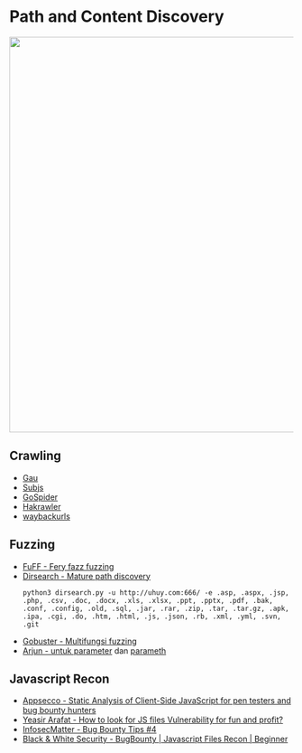 # Path and Content Discovery
 
 <p align="center"><img src="https://user-images.githubusercontent.com/52058660/90960320-1335ac00-e4cb-11ea-8887-70130a069fe3.png" width="700"></p>
 
## Crawling
- [Gau](https://github.com/lc/gau)
- [Subjs](https://github.com/lc/subjs)
- [GoSpider](https://github.com/jaeles-project/gospider)
- [Hakrawler](https://github.com/hakluke/hakrawler)
- [waybackurls](https://github.com/tomnomnom/waybackurls/)


## Fuzzing
- [FuFF - Fery fazz fuzzing](https://codingo.io/tools/ffuf/bounty/2020/09/17/everything-you-need-to-know-about-ffuf.html)
- [Dirsearch - Mature path discovery](https://github.com/maurosoria/dirsearch)</br>
  ```
  python3 dirsearch.py -u http://uhuy.com:666/ -e .asp, .aspx, .jsp, .php, .csv, .doc, .docx, .xls, .xlsx, .ppt, .pptx, .pdf, .bak, .conf, .config, .old, .sql, .jar, .rar, .zip, .tar, .tar.gz, .apk, .ipa, .cgi, .do, .htm, .html, .js, .json, .rb, .xml, .yml, .svn, .git
  ```
- [Gobuster - Multifungsi fuzzing](https://github.com/OJ/gobuster)
- [Arjun - untuk parameter](https://github.com/s0md3v/Arjun) dan [parameth](https://github.com/maK-/parameth)

## Javascript Recon
- [Appsecco - Static Analysis of Client-Side JavaScript for pen testers and bug bounty hunters](https://blog.appsecco.com/static-analysis-of-client-side-javascript-for-pen-testers-and-bug-bounty-hunters-f1cb1a5d5288)
- [Yeasir Arafat - How to look for JS files Vulnerability for fun and profit?](https://medium.com/@Skylinearafat/how-to-look-for-js-files-vulnerability-for-fun-and-profit-78bfdfbd6731)
- [InfosecMatter - Bug Bounty Tips #4](https://www.infosecmatter.com/bug-bounty-tips-4-aug-03/)
- [Black & White Security - BugBounty | Javascript Files Recon | Beginner](https://www.youtube.com/watch?v=btG3LP_3lnA)
